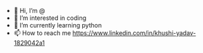 - 👋 Hi, I’m @
- 👀 I’m interested in coding 
- 🌱 I’m currently learning python
- 📫 How to reach me  https://www.linkedin.com/in/khushi-yadav-1829042a1
